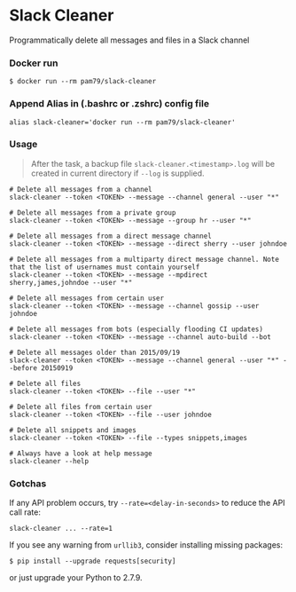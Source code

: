 # Slack Cleaner

Programmatically delete all messages and files in a Slack channel

### Docker run

```shell
$ docker run --rm pam79/slack-cleaner
```

### Append Alias in (.bashrc or .zshrc) config file

```shell
alias slack-cleaner='docker run --rm pam79/slack-cleaner'
```

### Usage

>After the task, a backup file `slack-cleaner.<timestamp>.log` will be created in current directory if `--log` is supplied.

```shell
# Delete all messages from a channel
slack-cleaner --token <TOKEN> --message --channel general --user "*" 

# Delete all messages from a private group 
slack-cleaner --token <TOKEN> --message --group hr --user "*" 

# Delete all messages from a direct message channel 
slack-cleaner --token <TOKEN> --message --direct sherry --user johndoe 

# Delete all messages from a multiparty direct message channel. Note that the list of usernames must contain yourself 
slack-cleaner --token <TOKEN> --message --mpdirect sherry,james,johndoe --user "*" 

# Delete all messages from certain user 
slack-cleaner --token <TOKEN> --message --channel gossip --user johndoe 

# Delete all messages from bots (especially flooding CI updates) 
slack-cleaner --token <TOKEN> --message --channel auto-build --bot 

# Delete all messages older than 2015/09/19 
slack-cleaner --token <TOKEN> --message --channel general --user "*" --before 20150919 

# Delete all files 
slack-cleaner --token <TOKEN> --file --user "*" 

# Delete all files from certain user 
slack-cleaner --token <TOKEN> --file --user johndoe

# Delete all snippets and images
slack-cleaner --token <TOKEN> --file --types snippets,images

# Always have a look at help message 
slack-cleaner --help
```
### Gotchas

If any API problem occurs, try `--rate=<delay-in-seconds>` to reduce the API call rate:

```shell
slack-cleaner ... --rate=1
```

If you see any warning from `urllib3`, consider installing missing packages:

```shell
$ pip install --upgrade requests[security]
```

or just upgrade your Python to 2.7.9.
